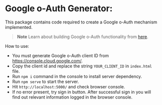 
# Google o-Auth Generator:
This package contains code required to create a Google o-Auth mechanism implemented.

> **Note** Learn about building Google o-Auth functionality from [here](https://www.youtube.com/watch?v=-OgU5EAcQmo&ab_channel=AVDojo).

How to use:
- You must generate Google o-Auth client ID from https://console.cloud.google.com/.
- Copy the client id and replace the string `YOUR_CLIENT_ID` in `index.html` file.
- Run `npm i` command in the console to install server dependency.
- Run `npm serve` to start the server.
- Hit `http://localhost:5000/` and check browser console.
- If no error present, try sign in button. After successful sign in you will find out relevant information logged in the browser console.